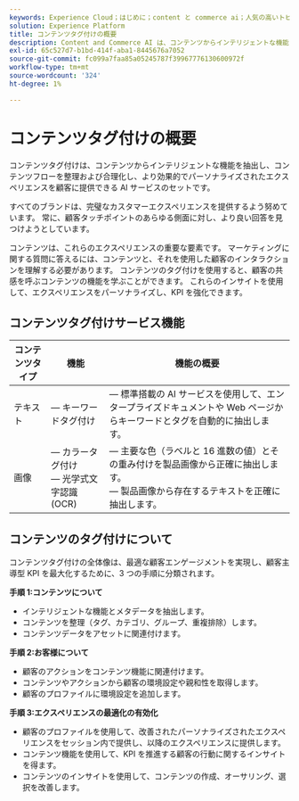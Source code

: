 ```yaml
---
keywords: Experience Cloud；はじめに；content と commerce ai；人気の高いトピック；Intelligent Services;ccai
solution: Experience Platform
title: コンテンツタグ付けの概要
description: Content and Commerce AI は、コンテンツからインテリジェントな機能を抽出し、コンテンツフローを整理、合理化し、より効果的でパーソナライズされたエクスペリエンスを顧客に提供できる AI サービスのセットです。
exl-id: 65c527d7-b1bd-414f-aba1-8445676a7052
source-git-commit: fc099a7faa85a05245787f39967776130600972f
workflow-type: tm+mt
source-wordcount: '324'
ht-degree: 1%

---
```


# コンテンツタグ付けの概要

コンテンツタグ付けは、コンテンツからインテリジェントな機能を抽出し、コンテンツフローを整理および合理化し、より効果的でパーソナライズされたエクスペリエンスを顧客に提供できる AI サービスのセットです。

すべてのブランドは、完璧なカスタマーエクスペリエンスを提供するよう努めています。 常に、顧客タッチポイントのあらゆる側面に対し、より良い回答を見つけようとしています。

コンテンツは、これらのエクスペリエンスの重要な要素です。 マーケティングに関する質問に答えるには、コンテンツと、それを使用した顧客のインタラクションを理解する必要があります。 コンテンツのタグ付けを使用すると、顧客の共感を呼ぶコンテンツの機能を学ぶことができます。 これらのインサイトを使用して、エクスペリエンスをパーソナライズし、KPI を強化できます。

## コンテンツタグ付けサービス機能

| コンテンツタイプ | 機能 | 機能の概要 |
| --- | --- | --- |
| テキスト |  — キーワードタグ付け <br> |  — 標準搭載の AI サービスを使用して、エンタープライズドキュメントや Web ページからキーワードとタグを自動的に抽出します。 <br> |
| 画像 |  — カラータグ付け <br>  — 光学式文字認識 (OCR) |  — 主要な色（ラベルと 16 進数の値）とその重み付けを製品画像から正確に抽出します。 <br>  — 製品画像から存在するテキストを正確に抽出します。 |

## コンテンツのタグ付けについて

コンテンツタグ付けの全体像は、最適な顧客エンゲージメントを実現し、顧客主導型 KPI を最大化するために、3 つの手順に分類されます。

**手順 1:コンテンツについて**
- インテリジェントな機能とメタデータを抽出します。
- コンテンツを整理（タグ、カテゴリ、グループ、重複排除）します。
- コンテンツデータをアセットに関連付けます。

**手順 2:お客様について**
- 顧客のアクションをコンテンツ機能に関連付けます。
- コンテンツやアクションから顧客の環境設定や親和性を取得します。
- 顧客のプロファイルに環境設定を追加します。

**手順 3:エクスペリエンスの最適化の有効化**
- 顧客のプロファイルを使用して、改善されたパーソナライズされたエクスペリエンスをセッション内で提供し、以降のエクスペリエンスに提供します。
- コンテンツ機能を使用して、KPI を推進する顧客の行動に関するインサイトを得ます。
- コンテンツのインサイトを使用して、コンテンツの作成、オーサリング、選択を改善します。
